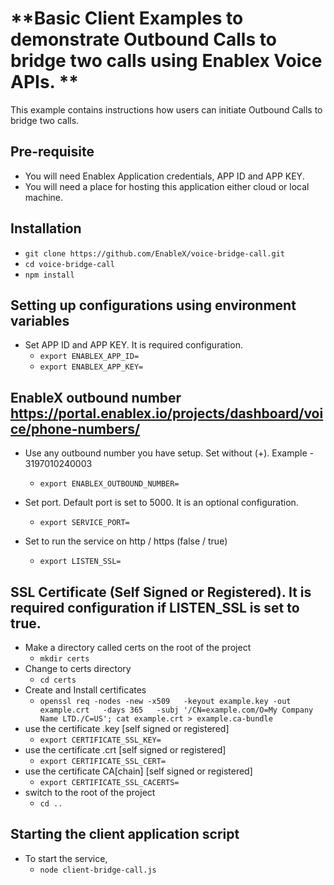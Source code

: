 # **Basic Client Examples to demonstrate Outbound Calls to bridge two calls using Enablex Voice APIs. **
This example contains instructions how users can initiate Outbound Calls to bridge two calls.


## Pre-requisite
- You will need Enablex Application credentials, APP ID and APP KEY.
- You will need a place for hosting this application either cloud or local machine.


## Installation
- `git clone https://github.com/EnableX/voice-bridge-call.git`
- `cd voice-bridge-call`
- `npm install`


## Setting up configurations using environment variables
- Set APP ID and APP KEY. It is required configuration.
  - `export ENABLEX_APP_ID=`
  - `export ENABLEX_APP_KEY=`


## EnableX outbound number https://portal.enablex.io/projects/dashboard/voice/phone-numbers/
- Use any outbound number you have setup. Set without (+). Example - 3197010240003
  - `export ENABLEX_OUTBOUND_NUMBER=`

- Set port. Default port is set to 5000. It is an optional configuration.
  - `export SERVICE_PORT=`
- Set to run the service on http / https (false / true)
  - `export LISTEN_SSL=`


## SSL Certificate (Self Signed or Registered). It is required configuration if LISTEN_SSL is set to true.
  - Make a directory called certs on the root of the project
    - `mkdir certs`
  - Change to certs directory
    - `cd certs`
  - Create and Install certificates
    - `openssl req -nodes -new -x509   -keyout example.key -out example.crt   -days 365   -subj '/CN=example.com/O=My Company Name LTD./C=US'; cat example.crt > example.ca-bundle`
  - use the certificate .key [self signed or registered]
    - `export CERTIFICATE_SSL_KEY=`
  - use the certificate .crt [self signed or registered]
    - `export CERTIFICATE_SSL_CERT=`
  - use the certificate CA[chain] [self signed or registered]
    - `export CERTIFICATE_SSL_CACERTS=`
  - switch to the root of the project
    - `cd ..`


## Starting the client application script
- To start the service,
  - `node client-bridge-call.js`
